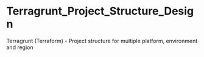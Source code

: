 # Terragrunt_Project_Structure_Design
Terragrunt (Terraform) - Project structure for multiple platform, environment and region 
